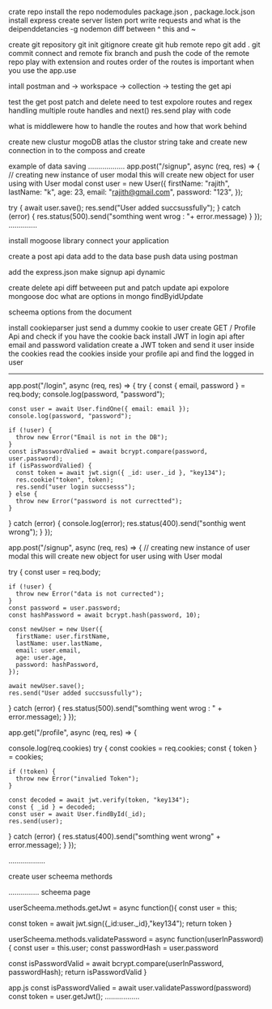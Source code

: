 crate repo
install the repo
nodemodules package.json , package.lock.json
install express create server listen port write requests and what is the deipenddetancies
-g
nodemon
diff between ^ this and ~

create git repository
git init
gitignore
create git hub remote repo
git add .
git commit
connect and remote
fix branch
and push the code of the remote repo
play with extension and routes
order of the routes is important when you use the app.use

intall postman and -> workspace -> collection -> testing the get api

test the get post patch and delete need to test
expolore routes and regex
handling multiple route handles and next() res.send play with code

what is middlewere how to handle the routes and how that work behind

create new clustur
mogoDB atlas
the clustor string take and create new connection in to the composs
and create

example of data saving
..................
app.post("/signup", async (req, res) => {
// creating new instance of user modal this will create new object for user using with User modal
const user = new User({
firstName: "rajith",
lastName: "k",
age: 23,
email: "rajith@gmail.com",
password: "123",
});

try {
await user.save();
res.send("User added succsussfully");
} catch (error) {
res.status(500).send("somthing went wrog : "+ error.message)
}
});
..............

install mogoose library
connect your application

create a post api data add to the data base
push data using postman

add the express.json
make signup api dynamic

create delete api
diff betweeen put and patch
update api
expolore mongoose doc
what are options in mongo findByidUpdate

scheema options from the document

install cookieparser
just send a dummy cookie to user
create GET / Profile Api and check if you have the cookie back
install JWT
in login api after email and password validation create a JWT token and send it user inside the cookies
read the cookies inside your profile api and find the logged in user

---

app.post("/login", async (req, res) => {
try {
const { email, password } = req.body;
console.log(password, "password");

    const user = await User.findOne({ email: email });
    console.log(password, "password");

    if (!user) {
      throw new Error("Email is not in the DB");
    }
    const isPasswordValied = await bcrypt.compare(password, user.password);
    if (isPasswordValied) {
      const token = await jwt.sign({ _id: user._id }, "key134");
      res.cookie("token", token);
      res.send("user login succsesss");
    } else {
      throw new Error("password is not currectted");
    }

} catch (error) {
console.log(error);
res.status(400).send("sonthig went wrong");
}
});

app.post("/signup", async (req, res) => {
// creating new instance of user modal this will create new object for user using with User modal

try {
const user = req.body;

    if (!user) {
      throw new Error("data is not currected");
    }
    const password = user.password;
    const hashPassword = await bcrypt.hash(password, 10);

    const newUser = new User({
      firstName: user.firstName,
      lastName: user.lastName,
      email: user.email,
      age: user.age,
      password: hashPassword,
    });

    await newUser.save();
    res.send("User added succsussfully");

} catch (error) {
res.status(500).send("somthing went wrog : " + error.message);
}
});

app.get("/profile", async (req, res) => {

console.log(req.cookies)
try {
const cookies = req.cookies;
const { token } = cookies;

    if (!token) {
      throw new Error("invalied Token");
    }

    const decoded = await jwt.verify(token, "key134");
    const { _id } = decoded;
    const user = await User.findById(_id);
    res.send(user);

} catch (error) {
res.status(400).send("somthing went wrong" + error.message);
}
});

..................

create user scheema methords

...............
scheema page

userScheema.methods.getJwt = async function(){
const user = this;

const token = await jwt.sign({\_id:user.\_id},"key134");
return token
}

userScheema.methods.validatePassword = async function(userInPassword){
const user = this.user;
const passwordHash = user.password

const isPasswordValid = await bcrypt.compare(userInPassword, passwordHash);
return isPasswordValid
}

app.js
const isPasswordValied = await user.validatePassword(password)
const token = user.getJwt();
.................